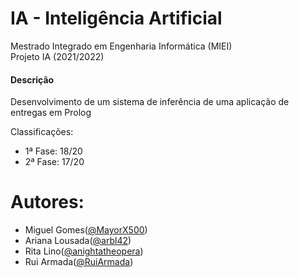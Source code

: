 # IA - Inteligência Artificial
Mestrado Integrado em Engenharia Informática (MIEI) </br>
Projeto IA (2021/2022)

#### Descrição
Desenvolvimento de um sistema de inferência de uma aplicação de entregas em Prolog 

Classificações: 
* 1ª Fase:  18/20
* 2ª Fase:  17/20 

# Autores:
* Miguel Gomes([@MayorX500](https://github.com/MayorX500))
* Ariana Lousada([@arbl42](https://github.com/arbl42))
* Rita Lino([@anightatheopera](https://github.com/anightatheopera))
* Rui Armada([@RuiArmada](https://github.com/RuiArmada))
